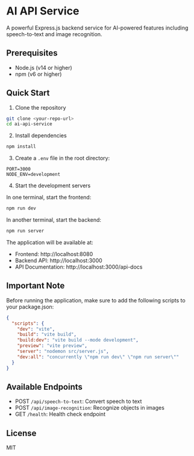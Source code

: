 # AI API Service

A powerful Express.js backend service for AI-powered features including speech-to-text and image recognition.

## Prerequisites

- Node.js (v14 or higher)
- npm (v6 or higher)

## Quick Start

1. Clone the repository
```bash
git clone <your-repo-url>
cd ai-api-service
```

2. Install dependencies
```bash
npm install
```

3. Create a `.env` file in the root directory:
```
PORT=3000
NODE_ENV=development
```

4. Start the development servers

In one terminal, start the frontend:
```bash
npm run dev
```

In another terminal, start the backend:
```bash
npm run server
```

The application will be available at:
- Frontend: http://localhost:8080
- Backend API: http://localhost:3000
- API Documentation: http://localhost:3000/api-docs

## Important Note

Before running the application, make sure to add the following scripts to your package.json:

```json
{
  "scripts": {
    "dev": "vite",
    "build": "vite build",
    "build:dev": "vite build --mode development",
    "preview": "vite preview",
    "server": "nodemon src/server.js",
    "dev:all": "concurrently \"npm run dev\" \"npm run server\""
  }
}
```

## Available Endpoints

- POST `/api/speech-to-text`: Convert speech to text
- POST `/api/image-recognition`: Recognize objects in images
- GET `/health`: Health check endpoint

## License

MIT